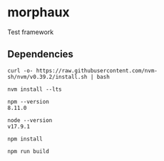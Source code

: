 # morphaux

Test framework


## Dependencies

    curl -o- https://raw.githubusercontent.com/nvm-sh/nvm/v0.39.2/install.sh | bash

    nvm install --lts

    npm --version
    8.11.0

    node --version
    v17.9.1

    npm install

    npm run build